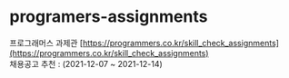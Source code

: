 # programers-assignments
프로그래머스 과제관 [https://programmers.co.kr/skill_check_assignments](https://programmers.co.kr/skill_check_assignments)<br>
채용공고 추천 : (2021-12-07 ~ 2021-12-14)
